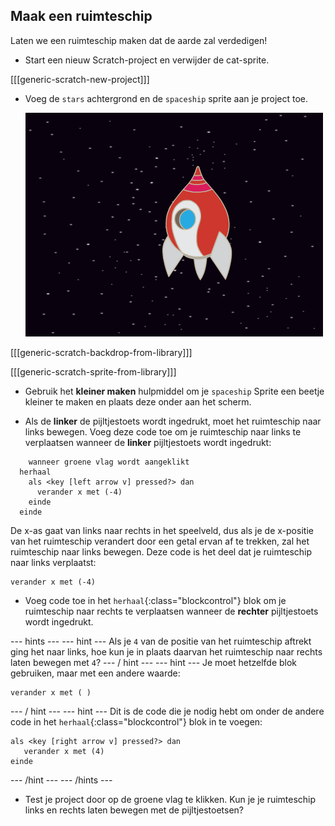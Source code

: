 ## Maak een ruimteschip

Laten we een ruimteschip maken dat de aarde zal verdedigen!

+ Start een nieuw Scratch-project en verwijder de cat-sprite.

[[[generic-scratch-new-project]]]

+ Voeg de `stars` achtergrond en de `spaceship` sprite aan je project toe.
    
    ![screenshot](images/invaders-sprites.png)

[[[generic-scratch-backdrop-from-library]]]

[[[generic-scratch-sprite-from-library]]]

+ Gebruik het **kleiner maken** hulpmiddel om je `spaceship` Sprite een beetje kleiner te maken en plaats deze onder aan het scherm.

+ Als de **linker** de pijltjestoets wordt ingedrukt, moet het ruimteschip naar links bewegen. Voeg deze code toe om je ruimteschip naar links te verplaatsen wanneer de **linker** pijltjestoets wordt ingedrukt:

```blocks
    wanneer groene vlag wordt aangeklikt
  herhaal
    als <key [left arrow v] pressed?> dan
      verander x met (-4)
    einde
  einde
```

De x-as gaat van links naar rechts in het speelveld, dus als je de x-positie van het ruimteschip verandert door een getal ervan af te trekken, zal het ruimteschip naar links bewegen. Deze code is het deel dat je ruimteschip naar links verplaatst:

```blocks
verander x met (-4)
```

+ Voeg code toe in het `herhaal`{:class="blockcontrol"} blok om je ruimteschip naar rechts te verplaatsen wanneer de **rechter** pijltjestoets wordt ingedrukt.

--- hints --- --- hint --- Als je `4` van de positie van het ruimteschip aftrekt ging het naar links, hoe kun je in plaats daarvan het ruimteschip naar rechts laten bewegen met `4`? --- / hint --- --- hint --- Je moet hetzelfde blok gebruiken, maar met een andere waarde:

```blocks
verander x met ( )
```

--- / hint --- --- hint --- Dit is de code die je nodig hebt om onder de andere code in het `herhaal`{:class="blockcontrol"} blok in te voegen:

```blocks
als <key [right arrow v] pressed?> dan
   verander x met (4)
einde
```

--- /hint --- --- /hints ---

+ Test je project door op de groene vlag te klikken. Kun je je ruimteschip links en rechts laten bewegen met de pijltjestoetsen?